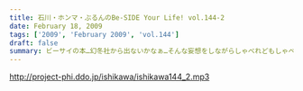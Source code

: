 ```yaml
---
title: 石川・ホンマ・ぶるんのBe-SIDE Your Life! vol.144-2
date: February 18, 2009
tags: ['2009', 'February 2009', 'vol.144']
draft: false
summary: ビーサイの本…幻冬社から出ないかなぁ…そんな妄想をしながらしゃべれどもしゃべれども…な三人なのです。NAMAE
---
```


http://project-phi.ddo.jp/ishikawa/ishikawa144_2.mp3